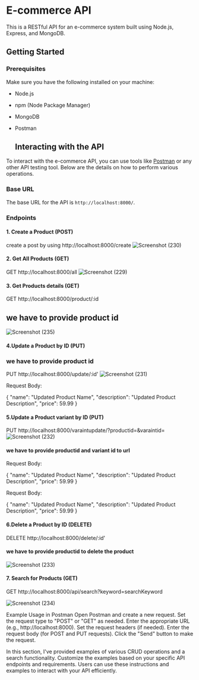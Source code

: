 #  E-commerce API
This is a RESTful API for an e-commerce system built using Node.js, Express, and MongoDB.
## Getting Started

### Prerequisites

Make sure you have the following installed on your machine:

- Node.js
- npm (Node Package Manager)
- MongoDB
- Postman

  ## Interacting with the API

To interact with the e-commerce API, you can use tools like [Postman](https://www.postman.com/) or any other API testing tool. Below are the details on how to perform various operations.

### Base URL

The base URL for the API is `http://localhost:8000/`.


### Endpoints

#### 1. Create a Product (POST)
create a post by using http://localhost:8000/create
![Screenshot (230)](https://github.com/rachit3014/REST-API-for-an-e-commerce/assets/84663169/e1d15d32-7619-46ce-ae59-31ecb9da06ee)


#### 2. Get All Products (GET)
GET http://localhost:8000/all
![Screenshot (229)](https://github.com/rachit3014/REST-API-for-an-e-commerce/assets/84663169/45a158de-5710-457f-8cf1-83d94ce6e9e5)

#### 3. Get  Products details (GET)
GET http://localhost:8000/product/:id
## we have to provide product id 

![Screenshot (235)](https://github.com/rachit3014/REST-API-for-an-e-commerce/assets/84663169/8f5a0baf-e7c9-4df8-8538-2bca25f675c5)


#### 4.Update a Product by ID (PUT)
### we have to provide product id
PUT http://localhost:8000/update/:id'
![Screenshot (231)](https://github.com/rachit3014/REST-API-for-an-e-commerce/assets/84663169/da8be934-3cde-404e-bde5-4ad2a69dcfff)


Request Body:

{
  "name": "Updated Product Name",
  "description": "Updated Product Description",
  "price": 59.99
}
#### 5.Update a Product variant by ID (PUT)
 PUT http://localhost:8000/varaintupdate/?productid=&varaintid=
 ![Screenshot (232)](https://github.com/rachit3014/REST-API-for-an-e-commerce/assets/84663169/ae457d14-f085-4fb0-83c9-e8396e25f1a2)

#### we have to provide productid and variant id to url
Request Body:

{
  "name": "Updated Product Name",
  "description": "Updated Product Description",
  "price": 59.99
}

Request Body:

{
  "name": "Updated Product Name",
  "description": "Updated Product Description",
  "price": 59.99
}

#### 6.Delete a Product by ID (DELETE)

DELETE http://localhost:8000/delete/:id'
#### we have to provide productid to delete the product
 ![Screenshot (233)](https://github.com/rachit3014/REST-API-for-an-e-commerce/assets/84663169/bc41bb1e-60c9-441c-bb77-c9b3ff622513)

 #### 7. Search for Products (GET)
 GET http://localhost:8000/api/search?keyword=searchKeyword
 
![Screenshot (234)](https://github.com/rachit3014/REST-API-for-an-e-commerce/assets/84663169/10a25dfa-023e-42d5-99e4-f751650f1ac7)


 Example Usage in Postman
Open Postman and create a new request.
Set the request type to "POST" or "GET" as needed.
Enter the appropriate URL (e.g., http://localhost:8000).
Set the request headers (if needed).
Enter the request body (for POST and PUT requests).
Click the "Send" button to make the request.


In this section, I've provided examples of various CRUD operations and a search functionality. Customize the examples based on your specific API endpoints and requirements. Users can use these instructions and examples to interact with your API efficiently.


